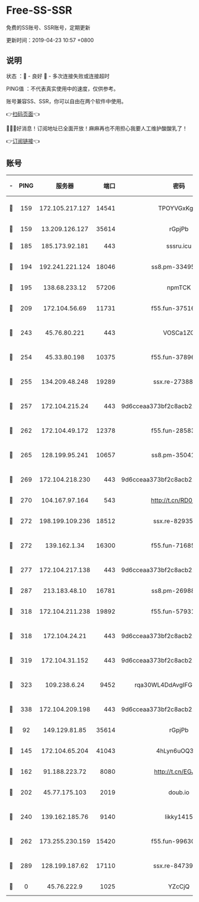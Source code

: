# Free-SS-SSR

免费的SS账号、SSR账号，定期更新

更新时间：2019-04-23 10:57 +0800

## 说明

状态     ：🙂 - 良好 🙁 - 多次连接失败或连接超时

PING值   ：不代表真实使用中的速度，仅供参考。

账号兼容SS、SSR，你可以自由在两个软件中使用。

👉[扫码页面](https://liesauer.github.io/Free-SS-SSR/)👈

🎉🎉🎉好消息！订阅地址已全面开放！麻麻再也不用担心我要人工维护酸酸乳了！

👉[订阅链接](https://www.liesauer.net/yogurt/subscribe?ACCESS_TOKEN=DAYxR3mMaZAsaqUb)👈

## 账号

|-|PING|服务器|端口|密码|加密方式|区域|
|:----:|:----:|:-----:|-----:|:----:|:----:|:----:|
|🙂|159|172.105.217.127|14541|TPOYVGxKglpi|aes-256-cfb|JP|
|🙂|159|13.209.126.127|35614|rGpjPb|rc4-md5|KR|
|🙂|185|185.173.92.181|443|sssru.icu|rc4-md5|RU|
|🙂|194|192.241.221.124|18046|ss8.pm-33495332|aes-256-cfb|US|
|🙂|195|138.68.233.12|57206|npmTCK|rc4-md5|US|
|🙂|209|172.104.56.69|11731|f55.fun-37516800|aes-256-cfb|SG|
|🙂|243|45.76.80.221|443|VOSCa1ZG|aes-256-cfb|DE|
|🙂|254|45.33.80.198|10375|f55.fun-37896018|aes-256-cfb|US|
|🙂|255|134.209.48.248|19289|ssx.re-27388997|aes-256-cfb|US|
|🙂|257|172.104.215.24|443|9d6cceaa373bf2c8acb22e60b6a58be6|aes-256-cfb|US|
|🙂|262|172.104.49.172|12378|f55.fun-28583571|aes-256-cfb|SG|
|🙂|265|128.199.95.241|10657|ss8.pm-35041128|aes-256-cfb|SG|
|🙂|269|172.104.218.230|443|9d6cceaa373bf2c8acb22e60b6a58be6|aes-256-cfb|US|
|🙂|270|104.167.97.164|543|http://t.cn/RD0D7sx|rc4-md5|CA|
|🙂|272|198.199.109.236|18512|ssx.re-82935450|aes-256-cfb|US|
|🙂|272|139.162.1.34|16300|f55.fun-71685076|aes-256-cfb|SG|
|🙂|277|172.104.217.138|443|9d6cceaa373bf2c8acb22e60b6a58be6|aes-256-cfb|US|
|🙂|287|213.183.48.10|16781|ss8.pm-26988503|rc4-md5|RU|
|🙂|318|172.104.211.238|19892|f55.fun-57931164|aes-256-cfb|US|
|🙂|318|172.104.24.21|443|9d6cceaa373bf2c8acb22e60b6a58be6|aes-256-cfb|US|
|🙂|319|172.104.31.152|443|9d6cceaa373bf2c8acb22e60b6a58be6|aes-256-cfb|US|
|🙂|323|109.238.6.24|9452|rqa30WL4DdAvgIFG6Fs3znzTa|aes-256-cfb|FR|
|🙂|338|172.104.209.198|443|9d6cceaa373bf2c8acb22e60b6a58be6|aes-256-cfb|US|
|🙂|92|149.129.81.85|35614|rGpjPb|rc4-md5|HK|
|🙂|145|172.104.65.204|41043|4hLyn6uOQ3hU|aes-256-cfb|JP|
|🙂|162|91.188.223.72|8080|http://t.cn/EGJIyrl|rc4-md5|RU|
|🙂|202|45.77.175.103|2019|doub.io|aes-128-ctr|SG|
|🙂|240|139.162.185.76|9140|likky1415|aes-256-cfb|DE|
|🙂|262|173.255.230.159|15420|f55.fun-99630859|aes-256-cfb|US|
|🙂|289|128.199.187.62|17110|ssx.re-84739131|aes-256-cfb|SG|
|🙁|0|45.76.222.9|1025|YZcCjQ|rc4-md5|JP|
